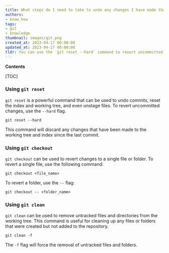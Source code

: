 ```yaml
---
title: What steps do I need to take to undo any changes I have made that have not been committed, including files and folders?
authors:
- know_how
tags:
- git
- knowledge
thumbnail: images/git.png
created_at: 2023-04-17 00:00:00
updated_at: 2023-04-17 00:00:00
tldr: You can use the `git reset --hard` command to revert uncommitted changes including files and folders in Git.
---
```


**Contents**

[TOC]

### Using `git reset`

`git reset` is a powerful command that can be used to undo commits, reset the index and working tree, and even unstage files. To revert uncommitted changes, use the `--hard` flag.

```git
git reset --hard
```

This command will discard any changes that have been made to the working tree and index since the last commit.

### Using `git checkout`

`git checkout` can be used to revert changes to a single file or folder. To revert a single file, use the following command:

```git
git checkout <file_name>
```

To revert a folder, use the `--` flag:

```git
git checkout -- <folder_name>
```

### Using `git clean`

`git clean` can be used to remove untracked files and directories from the working tree. This command is useful for cleaning up any files or folders that were created but not added to the repository.

```git
git clean -f
```

The `-f` flag will force the removal of untracked files and folders.
